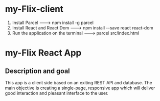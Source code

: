# my-Flix-client

1. Install Parcel ---> npm install -g parcel
2. Install React and React Dom ---> npm install --save react react-dom
3. Run the application on the terminal ---> parcel src/index.html

# my-Flix React App

## Description and goal

This app is a client side based on an exiting REST API and database. The main objective is creating a single-page, responsive app which will deliver good interaction and pleasant interface to the user.
